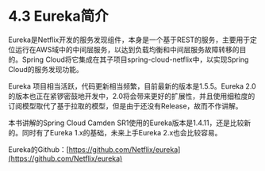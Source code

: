 # 4.3 Eureka简介

Eureka是Netflix开发的服务发现组件，本身是一个基于REST的服务，主要用于定位运行在AWS域中的中间层服务，以达到负载均衡和中间层服务故障转移的目的。Spring Cloud将它集成在其子项目spring-cloud-netflix中，以实现Spring Cloud的服务发现功能。

Eureka 项目相当活跃，代码更新相当频繁，目前最新的版本是1.5.5。Eureka 2.0的版本也正在紧锣密鼓地开发中，2.0将会带来更好的扩展性，并且使用细粒度的订阅模型取代了基于拉取的模型，但是由于还没有Release，故而不作讲解。

本书讲解的Spring Cloud Camden SR1使用的Eureka版本是1.4.11，还是比较新的。同时有了Eureka 1.x的基础，未来上手Eureka 2.x也会比较容易。

Eureka的Github：[https://github.com/Netflix/eureka](https://github.com/Netflix/eureka)

